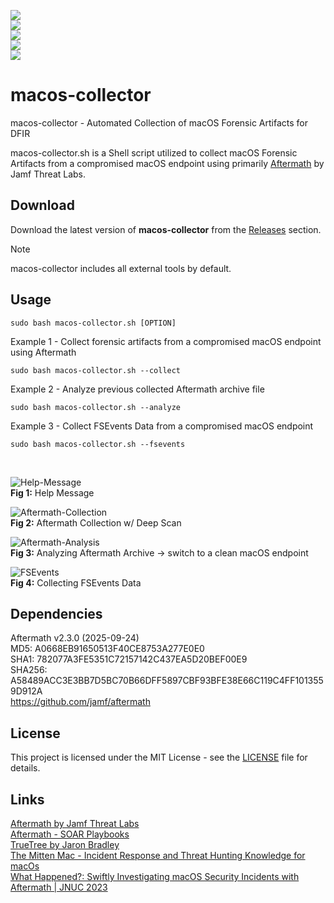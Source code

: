 <p align="center"><a href="https://github.com/ohmyzsh/ohmyzsh"><img src="https://img.shields.io/badge/Language-Shell-blue" style="text-align:center;display:block;"></a> <a href="https://github.com/LETHAL-FORENSICS/macos-collector/releases/latest"><img src="https://img.shields.io/github/v/release/LETHAL-FORENSICS/macos-collector?label=Release" style="text-align:center;display:block;"></a> <img src="https://img.shields.io/badge/macOS-12.0+-brightgreen" style="text-align:center;display:block;"> <img src="https://img.shields.io/badge/Maintenance%20Level-Actively%20Developed-brightgreen" style="text-align:center;display:block;"> <a href="https://x.com/LETHAL_DFIR"><img src="https://img.shields.io/twitter/follow/LETHAL_DFIR?style=social" style="text-align:center;display:block;"></a></p>  

# macos-collector
macos-collector - Automated Collection of macOS Forensic Artifacts for DFIR  

macos-collector.sh is a Shell script utilized to collect macOS Forensic Artifacts from a compromised macOS endpoint using primarily [Aftermath](https://github.com/jamf/aftermath) by Jamf Threat Labs.  

## Download  
Download the latest version of **macos-collector** from the [Releases](https://github.com/LETHAL-FORENSICS/macos-collector/releases/latest) section.  

> [!NOTE]
> macos-collector includes all external tools by default. 

## Usage  
```Shell
sudo bash macos-collector.sh [OPTION]
```

Example 1 - Collect forensic artifacts from a compromised macOS endpoint using Aftermath  
```Shell
sudo bash macos-collector.sh --collect  
```

Example 2 - Analyze previous collected Aftermath archive file    
```Shell
sudo bash macos-collector.sh --analyze
```

Example 3 - Collect FSEvents Data from a compromised macOS endpoint   
```Shell
sudo bash macos-collector.sh --fsevents  
```

</br>

![Help-Message](https://github.com/user-attachments/assets/b307b992-4cc3-4290-b7cd-47ec6924637c)  
**Fig 1:** Help Message  

![Aftermath-Collection](https://github.com/user-attachments/assets/27d73f2d-c139-446d-b1b6-20f0d4a52fb8)  
**Fig 2:** Aftermath Collection w/ Deep Scan  

![Aftermath-Analysis](https://github.com/user-attachments/assets/cfa5c6d1-c188-4648-ac7f-111ade15c943)  
**Fig 3:** Analyzing Aftermath Archive &#8594; switch to a clean macOS endpoint  

![FSEvents](https://github.com/user-attachments/assets/d52a6f96-2780-4747-a704-1f160acf1c37)  
**Fig 4:** Collecting FSEvents Data  

## Dependencies
Aftermath v2.3.0 (2025-09-24)  
MD5: A0668EB91650513F40CE8753A277E0E0  
SHA1: 782077A3FE5351C72157142C437EA5D20BEF00E9  
SHA256: A58489ACC3E3BB7D5BC70B66DFF5897CBF93BFE38E66C119C4FF1013559D912A  
https://github.com/jamf/aftermath  

## License
This project is licensed under the MIT License - see the [LICENSE](LICENSE) file for details.  

## Links
[Aftermath by Jamf Threat Labs](https://github.com/jamf/aftermath)  
[Aftermath - SOAR Playbooks](https://github.com/jamf/jamfprotect/tree/main/soar_playbooks/aftermath_collection)  
[TrueTree by Jaron Bradley](https://github.com/themittenmac/TrueTree)  
[The Mitten Mac - Incident Response and Threat Hunting Knowledge for macOs](https://themittenmac.com/)  
[What Happened?: Swiftly Investigating macOS Security Incidents with Aftermath | JNUC 2023](https://www.youtube.com/watch?v=lvfQMnkOZDM)  